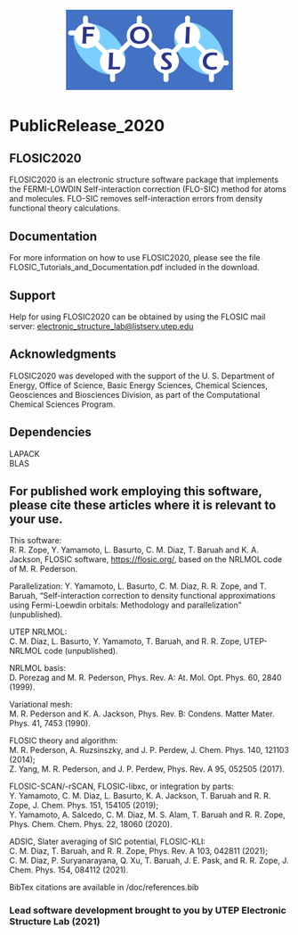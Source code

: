 <h1 align="center">
  <br>
  <a href="https://flosic.org"><img src="doc/logo.jpg" alt="FLOSIC" width="300"></a>
</h1>

# PublicRelease_2020
## FLOSIC2020

FLOSIC2020 is an electronic structure software package that implements the FERMI-LOWDIN Self-interaction correction (FLO-SIC) method for atoms and molecules.   FLO-SIC removes self-interaction errors from density functional theory calculations. 

## Documentation

For more information on how to use FLOSIC2020, please see the file FLOSIC_Tutorials_and_Documentation.pdf included in the download.

## Support

Help for using FLOSIC2020 can be obtained by using the FLOSIC mail server:  electronic_structure_lab@listserv.utep.edu

## Acknowledgments

FLOSIC2020 was developed with the support of the U. S. Department of Energy, Office of Science, Basic Energy Sciences, Chemical Sciences, Geosciences and Biosciences Division, as part of the Computational Chemical Sciences Program.

## Dependencies 

LAPACK \
BLAS

## For published work employing this software, please cite these articles where it is relevant to your use. 

This software: \
R. R. Zope, Y. Yamamoto, L. Basurto, C. M. Diaz, T. Baruah and K. A. Jackson, FLOSIC software, https://flosic.org/, based on the NRLMOL code of M. R. Pederson.

Parallelization:
Y. Yamamoto, L. Basurto, C. M. Diaz, R. R. Zope, and T. Baruah, “Self-interaction correction to density functional approximations using Fermi-Loewdin orbitals: Methodology and parallelization” (unpublished). 

UTEP NRLMOL: \
C. M. Diaz, L. Basurto, Y. Yamamoto, T. Baruah, and R. R. Zope, UTEP-NRLMOL code (unpublished).

NRLMOL basis: \
D. Porezag and M. R. Pederson, Phys. Rev. A: At. Mol. Opt. Phys. 60, 2840 (1999).

Variational mesh: \
M. R. Pederson and K. A. Jackson, Phys. Rev. B: Condens. Matter Mater. Phys. 41, 7453 (1990).

FLOSIC theory and algorithm: \
M. R. Pederson, A. Ruzsinszky, and J. P. Perdew, J. Chem. Phys. 140, 121103 (2014); \
Z. Yang, M. R. Pederson, and J. P. Perdew, Phys. Rev. A 95, 052505 (2017).

FLOSIC-SCAN/-rSCAN, FLOSIC-libxc, or integration by parts: \
Y. Yamamoto, C. M. Diaz, L. Basurto, K. A. Jackson, T. Baruah and R. R. Zope, J. Chem. Phys. 151, 154105 (2019); \
Y. Yamamoto, A. Salcedo, C. M. Diaz, M. S. Alam, T. Baruah and R. R. Zope, Phys. Chem. Chem. Phys. 22, 18060 (2020).

ADSIC, Slater averaging of SIC potential, FLOSIC-KLI: \
C. M. Diaz, T. Baruah, and R. R. Zope, Phys. Rev. A 103, 042811 (2021); \
C. M. Diaz, P. Suryanarayana, Q. Xu, T. Baruah, J. E. Pask, and R. R. Zope, J. Chem. Phys. 154, 084112 (2021).

BibTex citations are available in /doc/references.bib         

### Lead software development brought to you by UTEP Electronic Structure Lab (2021)
